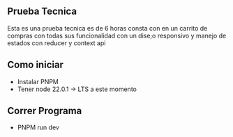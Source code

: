 ## Prueba Tecnica

Esta es una prueba tecnica es de 6 horas consta con en un carrito de compras con todas sus funcionalidad con un dise;o responsivo y manejo de estados con reducer y context api

## Como iniciar
- Instalar PNPM
- Tener node 22.0.1 -> LTS a este momento

## Correr Programa
- PNPM run dev
